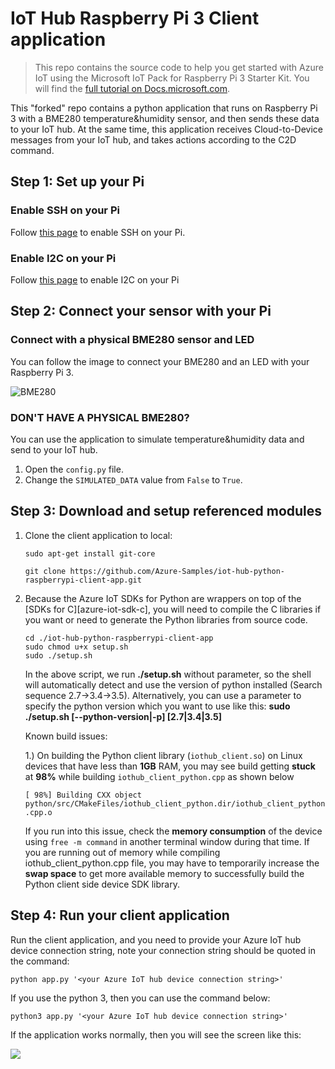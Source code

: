 # IoT Hub Raspberry Pi 3 Client application

> This repo contains the source code to help you get started with Azure IoT using the Microsoft IoT Pack for Raspberry Pi 3 Starter Kit. You will find the [full tutorial on Docs.microsoft.com](https://docs.microsoft.com/en-us/azure/iot-hub/iot-hub-raspberry-pi-kit-c-get-started).

This "forked" repo contains a python application that runs on Raspberry Pi 3 with a BME280 temperature&humidity sensor, and then sends these data to your IoT hub. At the same time, this application receives Cloud-to-Device messages from your IoT hub, and takes actions according to the C2D command.

## Step 1: Set up your Pi
### Enable SSH on your Pi
Follow [this page](https://www.raspberrypi.org/documentation/remote-access/ssh/) to enable SSH on your Pi.

### Enable I2C on your Pi
Follow [this page](https://www.raspberrypi.org/documentation/configuration/raspi-config.md) to enable I2C on your Pi

## Step 2: Connect your sensor with your Pi
### Connect with a physical BME280 sensor and LED
You can follow the image to connect your BME280 and an LED with your Raspberry Pi 3.

![BME280](https://docs.microsoft.com/en-us/azure/iot-hub/media/iot-hub-raspberry-pi-kit-node-get-started/3_raspberry-pi-sensor-connection.png)

### DON'T HAVE A PHYSICAL BME280?
You can use the application to simulate temperature&humidity data and send to your IoT hub.
1. Open the `config.py` file.
2. Change the `SIMULATED_DATA` value from `False` to `True`.

## Step 3: Download and setup referenced modules

1. Clone the client application to local:

   ```
   sudo apt-get install git-core

   git clone https://github.com/Azure-Samples/iot-hub-python-raspberrypi-client-app.git

   ```

2. Because the Azure IoT SDKs for Python are wrappers on top of the [SDKs for C][azure-iot-sdk-c], you will need to compile the C libraries if you want or need to generate the Python libraries from source code.

   ```
   cd ./iot-hub-python-raspberrypi-client-app
   sudo chmod u+x setup.sh
   sudo ./setup.sh
   ```
   In the above script, we run **./setup.sh** without parameter, so the shell will automatically detect and use the version of python installed (Search sequence 2.7->3.4->3.5). Alternatively, you can use a parameter to specify the python version which you want to use like this: **sudo ./setup.sh [--python-version|-p] [2.7|3.4|3.5]**


    Known build issues:

    1.) On building the Python client library (`iothub_client.so`) on Linux devices that have less than **1GB** RAM, you may see build getting **stuck** at **98%** while building `iothub_client_python.cpp` as shown below

    ``[ 98%] Building CXX object python/src/CMakeFiles/iothub_client_python.dir/iothub_client_python.cpp.o``

    If you run into this issue, check the **memory consumption** of the device using `free -m command` in another terminal window during that time. If you are running out of memory while compiling iothub_client_python.cpp file, you may have to temporarily increase the **swap space** to get more available memory to successfully build the Python client side device SDK library.

## Step 4: Run your client application

Run the client application, and you need to provide your Azure IoT hub device connection string, note your connection string should be quoted in the command:
   ```
   python app.py '<your Azure IoT hub device connection string>'
   ```
If you use the python 3, then you can use the command below:
   ```
   python3 app.py '<your Azure IoT hub device connection string>'
   ```

If the application works normally, then you will see the screen like this:

![](./imgs/success.png)

